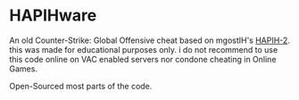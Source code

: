 # HAPIHware 
An old Counter-Strike: Global Offensive cheat based on mgostIH's [HAPIH-2](https://github.com/mgostIH/HAPIH-2).
this was made for educational purposes only. i do not recommend to use this code online on VAC enabled servers nor condone cheating in Online Games.

Open-Sourced most parts of the code.

